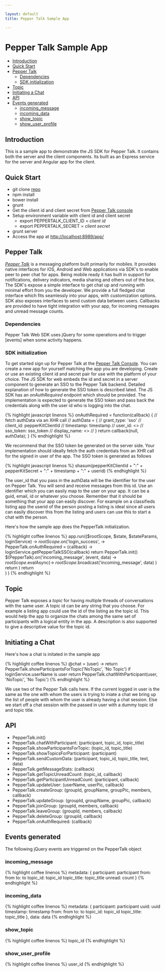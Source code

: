 ```yaml
---

layout: default
title: Pepper Talk Sample App

---
```

# Pepper Talk Sample App

<!-- START doctoc generated TOC please keep comment here to allow auto update -->
<!-- DON'T EDIT THIS SECTION, INSTEAD RE-RUN doctoc TO UPDATE -->

- [Introduction](#introduction)
- [Quick Start](#quick-start)
- [Pepper Talk](#pepper-talk)
  - [Dependencies](#dependencies)
  - [SDK initialization](#sdk-initialization)
- [Topic](#topic)
- [Initiating a Chat](#initiating-a-chat)
- [API](#api)
- [Events generated](#events-generated)
  - [incoming_message](#incoming_message)
  - [incoming_data](#incoming_data)
  - [show_topic](#show_topic)
  - [show\_user\_profile](#show\_user\_profile)

<!-- END doctoc generated TOC please keep comment here to allow auto update -->

## Introduction
This is a sample app to demonstrate the JS SDK for Pepper Talk. It contains both the server and the client components. Its built as an Express service for the server and Angular app for the client.

## Quick Start
* git clone [repo](https://github.com/Espreccino/PepperTalkWebSDKExample.git)
* npm install
* bower install
* grunt
* Get the client id and client secret from [Pepper Talk console](https://console.getpeppertalk.com/)
* Setup environment variable with client id and client secret
  * export PEPPERTALK_CLIENT_ID = *client id*
  * export PEPPERTALK_SECRET = *client secret*
* grunt server
* Access the app at [http://localhost:8989/app/](http://localhost:8989/app/)

## Pepper Talk 
[*Pepper Talk*](http://getpeppertalk.com/) is a messaging platform built primarily for mobiles. It provides native interfaces for iOS, Android and Web applications via SDK's to enable peer to peer chat for apps. Being mobile ready it has built in support for notifications, delivery indicators, media sharing and others out of the box. The SDK's expose a simple interface to get chat up and running with minimal effort from you the developer. We provide a full fledged chat interface which fits seamlessly into your apps, with customization options. SDK also exposes interfaces to send custom data between users. Callbacks are provided to have tight integration with your app, for incoming messages and unread message counts.

### Dependencies
Pepper Talk Web SDK uses jQuery for some operations and to trigger [events] when some activity happens.

### SDK initialization
To get started sign up for Pepper Talk at the [Pepper Talk Console](https://console.getpeppertalk.com/). You can create a new app for yourself matching the app you are developing. Create or use an existing client id and secret pair for use with the platform of your choice. The JS SDK for web embeds the id and secret in a server component to generate an SSO to the Pepper Talk backend. Detailed explanation of how to generate the SSO token is described lated. The JS SDK has an *onAuthRequired* endpoint which should be provided. The implementation is expected to generate the SSO token and pass back the credentials along with the user id who is logging into the chat. 

{% highlight javascript linenos %}
onAuthRequired = function(callback) {
  // fetch authData via an XHR call
  // authData = {
  //   grant_type: 'sso'
  //   client_id: pepperKitClientId
  //   timestamp: timestamp
  //   user_id: <<userid>>
  //   sso_token: sso_token
  //   display_name: <<users full name>>
  // }
  return callback(null, authData);
}
{% endhighlight %}

We recommend that the SSO token be generated on the server side. Your implementation should ideally fetch the auth credentials from an XHR call for the signed in user of the app. The SSO token is generated as follows

{% highlight javascript linenos %}
shasum(pepperKitClientId + ":" + pepperKitSecret + ":" + timestamp + ":" + userid)
{% endhighlight %}

The user\_id that you pass in the authData will be the identifier for the user on Pepper Talk. You will send and receive messages from this id. Use an identifier which you can easily map to the user on your app. It can be a guid, email, id or whatever you choose. Remember that it should be something that your app can easily discover. For example on a classifieds listing app the userid of the person posting a listing is ideal since all users can easily discover this from the listing and users can use this to start a chat with the person. 

Here's how the sample app does the PepperTalk initialization.

{% highlight coffee linenos %}
app.run(($rootScope, $state, $stateParams, loginService) ->
  $rootScope.$on('login_success', ->
    PepperTalk.onAuthRequired = (callback) ->
      loginService.getPepperTalkSSO(callback)
      return
    PepperTalk.init()
    $(PepperTalk).on('incoming_message', (event, data) ->
      $rootScope.$evalAsync(->
        $rootScope.$broadcast('incoming_message', data)
      )
      return
    )
    return  
  )
)
{% endhighlight %}

## Topic
Pepper Talk exposes a *topic* for having multiple threads of conversations with the same user. A topic id can be any string that you choose. For example a listing app could use the id of the listing as the topic id. This would help the app to organize the chats among the same set of participants with a logical entity in the app. A description is also supported to give a descriptive value for the topic id.

## Initiating a Chat
Here's how a chat is initated in the sample app

{% highlight coffee linenos %}
@chat = (user) ->
  return PepperTalk.showParticipantsForTopic('NoTopic', 'No Topic') if loginService.userName is user
  return PepperTalk.chatWithParticipant(user, 'NoTopic', 'No Topic')
{% endhighlight %}

We use two of the Pepper Talk calls here. If the current logged in user is the same as the one with whom the users is trying to iniate a chat we bring up the list of people with whom the user is already having a chat session. Else we start off a chat session with the passed in user with a dummy topic id and topic title.

## API 
* PepperTalk.init()
* PepperTalk.chatWithParticipant: (participant, topic\_id, topic\_title)
* PepperTalk.showParticipantsForTopic: (topic\_id, topic\_title)
* PepperTalk.showTopicsForParticipant: (participant)
* PepperTalk.sendCustomData: (participant, topic\_id, topic\_title, text, data)
* PepperTalk.getMessageStats: (callback)
* PepperTalk.getTopicUnreadCount: (topic\_id, callback)
* PepperTalk.getParticipantUnreadCount: (participant, callback)
* PepperTalk.updateUser: (userName, userPic, callback)
* PepperTalk.createGroup: (groupId, groupName, groupPic, members, callback)
* PepperTalk.updateGroup: (groupId, groupName, groupPic, callback)
* PepperTalk.joinGroup: (groupId, members, callback)
* PepperTalk.leaveGroup: (groupId, members, callback)
* PepperTalk.deleteGroup: (groupId, callback)
* PepperTalk.onAuthRequired: (callback)

## Events generated
The following jQuery events are triggered on the PepperTalk object

### incoming_message
{% highlight coffee linenos %}
metadata: {
  participant: participant
  from: from
  to: to
  topic_id: topic_id 
  topic_title: topic_title 
  unread: count
}
{% endhighlight %}

### incoming_data
{% highlight coffee linenos %}
metadata: {
  participant: participant
  uuid: uuid
  timestamp: timestamp
  from: from
  to: to
  topic_id: topic_id 
  topic_title: topic_title 
},
data: data
{% endhighlight %}

### show_topic
{% highlight coffee linenos %}
topic_id
{% endhighlight %}

### show\_user\_profile
{% highlight coffee linenos %}
user_id
{% endhighlight %}

